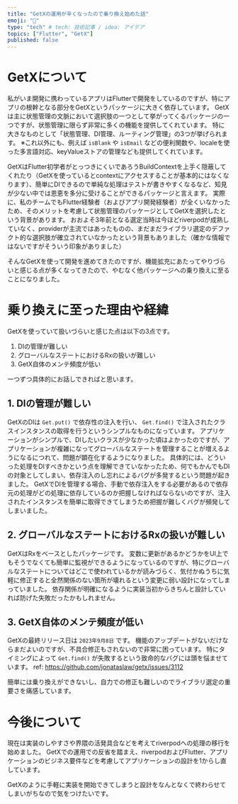 ```yaml
---
title: "GetXの運用が辛くなったので乗り換え始めた話"
emoji: "🚀"
type: "tech" # tech: 技術記事 / idea: アイデア
topics: ["Flutter", "GetX"]
published: false
---
```


# GetXについて
私がいま開発に携わっているアプリはFlutterで開発をしているのですが、特にアプリの根幹となる部分をGetXというパッケージに大きく依存しています。
GetXは主に状態管理の文脈において選択肢の一つとして挙がってくるパッケージの一つですが、状態管理に限らず非常に多くの機能を提供してくれています。
特に大きなものとして「状態管理、DI管理、ルーティング管理」の3つが挙げられます。
※これ以外にも、例えば  `isBlank` や `isEmail` などの便利関数や、localeを使った多言語対応、keyValueストアの管理なども提供してくれています。

GetXはFlutter初学者がとっつきにくいであろうBuildContextを上手く隠蔽してくれたり（GetXを使っているとcontextにアクセスすることが基本的にはなくなります）、簡単にDIできるので単純な処理はテストが書きやすくなるなど、知見が少ない中では恩恵を多分に受けることができるパッケージと言えます。
実際に、私のチームでもFlutter経験者（およびアプリ開発経験者）が全くいなかったため、そのメリットを考慮して状態管理のパッケージとしてGetXを選択したという背景があります。
おおよそ3年前となる選定当時は今ほどriverpodが成熟していなく、providerが主流ではあったものの、まだまだライブラリ選定のデファクト的な選択肢が確立されていなかったという背景もありました（確かな情報ではないですがそういう印象がありました）

そんなGetXを使って開発を進めてきたのですが、機能拡充にあたってやりづらいと感じる点が多くなってきたので、やむなく他パッケージへの乗り換えに至ることになりました。

# 乗り換えに至った理由や経緯
GetXを使っていて扱いづらいと感じた点は以下の3点です。
1. DIの管理が難しい
2. グローバルなステートにおけるRxの扱いが難しい
3. GetX自体のメンテ頻度が低い

一つずつ具体的にお話しできればと思います。

## 1. DIの管理が難しい
GetXのDIは `Get.put()` で依存性の注入を行い、 `Get.find()` で注入されたクラスインスタンスの取得を行うというシンプルなものになっています。
アプリケーションがシンプルで、DIしたいクラスが少なかった頃はよかったのですが、アプリケーションが複雑になってグローバルなステートを管理することが増えるようになるにつれて、問題が顕在化するようになりました。
具体的には、どういった処理をDIすべきかという点を理解できていなかったため、何でもかんでもDIの対象としてしまい、依存注入のし忘れによるバグが多発するという問題が起きました。
GetXでDIを管理する場合、手動で依存注入をする必要があるので依存元の処理がどの処理に依存しているのか把握しなければならないのですが、注入されたインスタンスを簡単に取得できてしまうため把握が難しくバグが頻発してしまいました。

## 2. グローバルなステートにおけるRxの扱いが難しい
GetXはRxをベースとしたパッケージです。
変数に更新があるかどうかをUI上でもそうでなくても簡単に監視ができるようになっているのですが、特にグローバルなステートについてはどこで使われているかが読みづらく、気付かぬうちに気軽に修正すると全然関係のない箇所が壊れるという変更に弱い設計になってしまっていました。
依存関係が明確になるように実装当初からきちんと設計していれば防げた失敗だったかもしれません。

## 3. GetX自体のメンテ頻度が低い
GetXの最終リリース日は `2023年9月8日` です。
機能のアップデートがないだけならまだよいのですが、不具合修正もされないので非常に困っています。
特にタイミングによって `Get.find()` が失敗するという致命的なバグには頭を悩ませています。
ref: https://github.com/jonataslaw/getx/issues/3112

簡単には乗り換えができないし、自力での修正も難しいのでライブラリ選定の重要さを痛感しています。

# 今後について
現在は実装のしやすさや界隈の活発具合などを考えてriverpodへの処理の移行を始めました。
GetXでの運用での反省を踏まえ、riverpodおよびFlutter、アプリケーションのビジネス要件などを考慮してアプリケーションの設計を1からし直しています。

GetXのように手軽に実装を開始できてしまうと設計をなんとなくで終わらせてしまいがちなので気をつけたいです。
